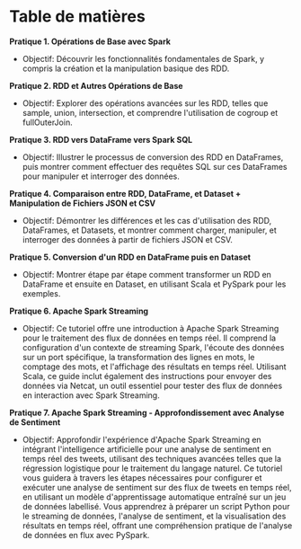 # Table de matières

**Pratique 1. Opérations de Base avec Spark**
- Objectif: Découvrir les fonctionnalités fondamentales de Spark, y compris la création et la manipulation basique des RDD.

**Pratique 2. RDD et Autres Opérations de Base**
- Objectif: Explorer des opérations avancées sur les RDD, telles que sample, union, intersection, et comprendre l'utilisation de cogroup et fullOuterJoin.

**Pratique 3. RDD vers DataFrame vers Spark SQL**
- Objectif: Illustrer le processus de conversion des RDD en DataFrames, puis montrer comment effectuer des requêtes SQL sur ces DataFrames pour manipuler et interroger des données.

**Pratique 4. Comparaison entre RDD, DataFrame, et Dataset + Manipulation de Fichiers JSON et CSV**
- Objectif: Démontrer les différences et les cas d'utilisation des RDD, DataFrames, et Datasets, et montrer comment charger, manipuler, et interroger des données à partir de fichiers JSON et CSV.

**Pratique 5. Conversion d'un RDD en DataFrame puis en Dataset**
- Objectif: Montrer étape par étape comment transformer un RDD en DataFrame et ensuite en Dataset, en utilisant Scala et PySpark pour les exemples.

**Pratique 6. Apache Spark Streaming**
- Objectif: Ce tutoriel offre une introduction à Apache Spark Streaming pour le traitement des flux de données en temps réel. Il comprend la configuration d'un contexte de streaming Spark, l'écoute des données sur un port spécifique, la transformation des lignes en mots, le comptage des mots, et l'affichage des résultats en temps réel. Utilisant Scala, ce guide inclut également des instructions pour envoyer des données via Netcat, un outil essentiel pour tester des flux de données en interaction avec Spark Streaming.

**Pratique 7. Apache Spark Streaming - Approfondissement avec Analyse de Sentiment**
- Objectif: Approfondir l'expérience d'Apache Spark Streaming en intégrant l'intelligence artificielle pour une analyse de sentiment en temps réel des tweets, utilisant des techniques avancées telles que la régression logistique pour le traitement du langage naturel. Ce tutoriel vous guidera à travers les étapes nécessaires pour configurer et exécuter une analyse de sentiment sur des flux de tweets en temps réel, en utilisant un modèle d'apprentissage automatique entraîné sur un jeu de données labellisé. Vous apprendrez à préparer un script Python pour le streaming de données, l'analyse de sentiment, et la visualisation des résultats en temps réel, offrant une compréhension pratique de l'analyse de données en flux avec PySpark.